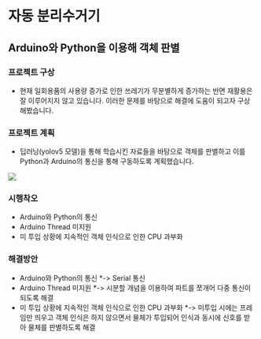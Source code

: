 # 자동 분리수거기
## Arduino와 Python을 이용해 객체 판별
### 프로젝트 구상
* 현재 일회용품의 사용량 증가로 인한 쓰레기가 무분별하게 증가하는 반면 재활용은 잘 이루어지지 않고 있습니다. 이러한 문제를 바탕으로 해결에 도움이 되고자 구상해봤습니다.

### 프로젝트 계획
* 딥러닝(yolov5 모델)을 통해 학습시킨 자료들을 바탕으로 객체를 판별하고 이를 Python과 Arduino의 통신을 통해 구동하도록 계획했습니다.
<img src="https://user-images.githubusercontent.com/69147201/99410618-098adb80-2936-11eb-8ce9-e34f78fe87b7.jpg">

### 시행착오
* Arduino와 Python의 통신
* Arduino Thread 미지원
* 미 투입 상황에 지속적인 객체 인식으로 인한 CPU 과부화
### 해결방안
* Arduino와 Python의 통신
*-> Serial 통신
* Arduino Thread 미지원 
*-> 시분할 개념을 이용하여 파트를 쪼개어 다중 통신이 되도록 해결
* 미 투입 상황에 지속적인 객체 인식으로 인한 CPU 과부화 
*-> 미투입 시에는 프레임만 띄우고 객체 인식은 하지 않으면서 물체가 투입되어 인식과 동시에 신호를 받아 물체를 판별하도록 해결
